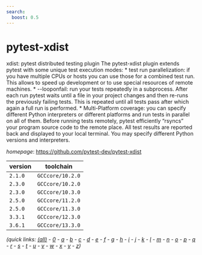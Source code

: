 ```yaml
---
search:
  boost: 0.5
---
```

# pytest-xdist

xdist: pytest distributed testing plugin  The pytest-xdist plugin extends pytest with some unique test execution modes:      * test run parallelization: if you have multiple CPUs or hosts you       can use those for a combined test run. This allows to speed up       development or to use special resources of remote machines.      * --looponfail: run your tests repeatedly in a subprocess. After         each run pytest waits until a file in your project changes and         then re-runs the previously failing tests. This is repeated         until all tests pass after which again a full run is         performed.      * Multi-Platform coverage: you can specify different Python       interpreters or different platforms and run tests in parallel on       all of them.  Before running tests remotely, pytest efficiently “rsyncs” your program source code to the remote place. All test results are reported back and displayed to your local terminal. You may specify different Python versions and interpreters.

*homepage*: <https://github.com/pytest-dev/pytest-xdist>

version | toolchain
--------|----------
``2.1.0`` | ``GCCcore/10.2.0``
``2.3.0`` | ``GCCcore/10.2.0``
``2.3.0`` | ``GCCcore/10.3.0``
``2.5.0`` | ``GCCcore/11.2.0``
``2.5.0`` | ``GCCcore/11.3.0``
``3.3.1`` | ``GCCcore/12.3.0``
``3.6.1`` | ``GCCcore/13.3.0``


*(quick links: [(all)](../index.md) - [0](../0/index.md) - [a](../a/index.md) - [b](../b/index.md) - [c](../c/index.md) - [d](../d/index.md) - [e](../e/index.md) - [f](../f/index.md) - [g](../g/index.md) - [h](../h/index.md) - [i](../i/index.md) - [j](../j/index.md) - [k](../k/index.md) - [l](../l/index.md) - [m](../m/index.md) - [n](../n/index.md) - [o](../o/index.md) - [p](../p/index.md) - [q](../q/index.md) - [r](../r/index.md) - [s](../s/index.md) - [t](../t/index.md) - [u](../u/index.md) - [v](../v/index.md) - [w](../w/index.md) - [x](../x/index.md) - [y](../y/index.md) - [z](../z/index.md))*

